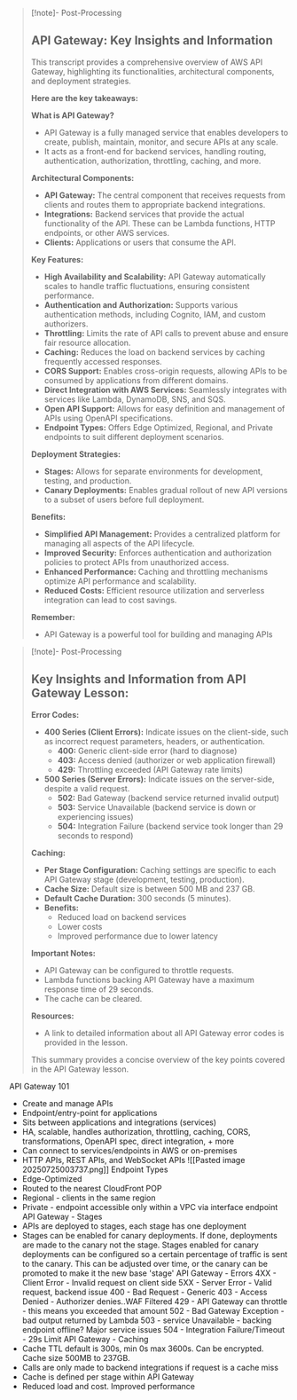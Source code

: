 
>[!note]- Post-Processing
>##  API Gateway: Key Insights and Information 
>
>This transcript provides a comprehensive overview of AWS API Gateway, highlighting its functionalities, architectural components, and deployment strategies. 
>
>**Here are the key takeaways:**
>
>**What is API Gateway?**
>
>* API Gateway is a fully managed service that enables developers to create, publish, maintain, monitor, and secure APIs at any scale. 
>* It acts as a front-end for backend services, handling routing, authentication, authorization, throttling, caching, and more.
>
>**Architectural Components:**
>
>* **API Gateway:** The central component that receives requests from clients and routes them to appropriate backend integrations.
>* **Integrations:** Backend services that provide the actual functionality of the API. These can be Lambda functions, HTTP endpoints, or other AWS services.
>* **Clients:** Applications or users that consume the API.
>
>**Key Features:**
>
>* **High Availability and Scalability:** API Gateway automatically scales to handle traffic fluctuations, ensuring consistent performance.
>* **Authentication and Authorization:** Supports various authentication methods, including Cognito, IAM, and custom authorizers.
>* **Throttling:** Limits the rate of API calls to prevent abuse and ensure fair resource allocation.
>* **Caching:** Reduces the load on backend services by caching frequently accessed responses.
>* **CORS Support:** Enables cross-origin requests, allowing APIs to be consumed by applications from different domains.
>* **Direct Integration with AWS Services:** Seamlessly integrates with services like Lambda, DynamoDB, SNS, and SQS.
>* **Open API Support:** Allows for easy definition and management of APIs using OpenAPI specifications.
>* **Endpoint Types:** Offers Edge Optimized, Regional, and Private endpoints to suit different deployment scenarios.
>
>**Deployment Strategies:**
>
>* **Stages:** Allows for separate environments for development, testing, and production.
>* **Canary Deployments:** Enables gradual rollout of new API versions to a subset of users before full deployment.
>
>**Benefits:**
>
>* **Simplified API Management:** Provides a centralized platform for managing all aspects of the API lifecycle.
>* **Improved Security:** Enforces authentication and authorization policies to protect APIs from unauthorized access.
>* **Enhanced Performance:** Caching and throttling mechanisms optimize API performance and scalability.
>* **Reduced Costs:** Efficient resource utilization and serverless integration can lead to cost savings.
>
>
>**Remember:** 
>
>* API Gateway is a powerful tool for building and managing APIs

>[!note]- Post-Processing
>## Key Insights and Information from API Gateway Lesson:
>
>**Error Codes:**
>
>* **400 Series (Client Errors):** Indicate issues on the client-side, such as incorrect request parameters, headers, or authentication.
>    * **400:** Generic client-side error (hard to diagnose)
>    * **403:** Access denied (authorizer or web application firewall)
>    * **429:** Throttling exceeded (API Gateway rate limits)
>* **500 Series (Server Errors):** Indicate issues on the server-side, despite a valid request.
>    * **502:** Bad Gateway (backend service returned invalid output)
>    * **503:** Service Unavailable (backend service is down or experiencing issues)
>    * **504:** Integration Failure (backend service took longer than 29 seconds to respond)
>
>**Caching:**
>
>* **Per Stage Configuration:** Caching settings are specific to each API Gateway stage (development, testing, production).
>* **Cache Size:** Default size is between 500 MB and 237 GB.
>* **Default Cache Duration:** 300 seconds (5 minutes).
>* **Benefits:**
>    * Reduced load on backend services
>    * Lower costs
>    * Improved performance due to lower latency
>
>**Important Notes:**
>
>* API Gateway can be configured to throttle requests.
>* Lambda functions backing API Gateway have a maximum response time of 29 seconds.
>* The cache can be cleared.
>
>**Resources:**
>
>* A link to detailed information about all API Gateway error codes is provided in the lesson.
>
>
>
>This summary provides a concise overview of the key points covered in the API Gateway lesson.
>

API Gateway 101
- Create and manage APIs
- Endpoint/entry-point for applications
- Sits between applications and integrations (services)
- HA, scalable, handles authorization, throttling, caching, CORS, transformations, OpenAPI spec, direct integration, + more
- Can connect to services/endpoints in AWS or on-premises
- HTTP APIs, REST APIs, and WebSocket APIs
![[Pasted image 20250725003737.png]]
Endpoint Types 
- Edge-Optimized
- Routed to the nearest CloudFront POP
- Regional - clients in the same region
- Private - endpoint accessible only within a VPC via interface endpoint
API Gateway - Stages
- APIs are deployed to stages, each stage has one deployment
- Stages can be enabled for canary deployments. If done, deployments are made to the canary not the stage. Stages enabled for canary deployments can be configured so a certain percentage of traffic is sent to the canary. This can be adjusted over time, or the canary can be promoted to make it the new base 'stage'
API Gateway - Errors
4XX - Client Error - Invalid request on client side
5XX - Server Error - Valid request, backend issue
400 - Bad Request - Generic
403 - Access Denied - Authorizer denies..WAF Filtered
429 - API Gateway can throttle - this means you exceeded that amount
502 - Bad Gateway Exception - bad output returned by Lambda
503 - service Unavailable - backing endpoint offline? Major service issues
504 - Integration Failure/Timeout - 29s Limit
API Gateway - Caching
- Cache TTL default is 300s, min 0s max 3600s. Can be encrypted. Cache size 500MB to 237GB.
- Calls are only made to backend integrations if request is a cache miss
- Cache is defined per stage within API Gateway
- Reduced load and cost. Improved performance